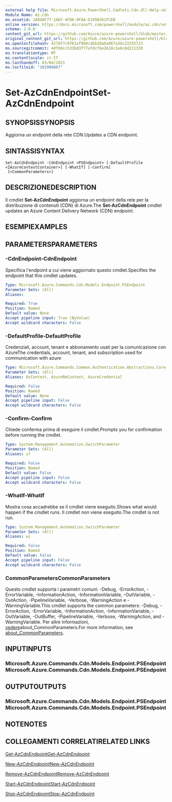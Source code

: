 ```yaml
---
external help file: Microsoft.Azure.PowerShell.Cmdlets.Cdn.dll-Help.xml
Module Name: Az.Cdn
ms.assetid: 1A84AF77-1AEF-4FD0-9FAA-D195B361FCEB
online version: https://docs.microsoft.com/powershell/module/az.cdn/set-azcdnendpoint
schema: 2.0.0
content_git_url: https://github.com/Azure/azure-powershell/blob/master/src/Cdn/Cdn/help/Set-AzCdnEndpoint.md
original_content_git_url: https://github.com/Azure/azure-powershell/blob/master/src/Cdn/Cdn/help/Set-AzCdnEndpoint.md
ms.openlocfilehash: 4270f7c9781ef960cdbb20a8a067a3dc22255723
ms.sourcegitcommit: 4dfb0cc533b83f77afdcfbe2618c1e6c8d221330
ms.translationtype: MT
ms.contentlocale: it-IT
ms.lasthandoff: 03/04/2021
ms.locfileid: "101996867"
---
```

# <span data-ttu-id="09322-101">Set-AzCdnEndpoint</span><span class="sxs-lookup"><span data-stu-id="09322-101">Set-AzCdnEndpoint</span></span>

## <span data-ttu-id="09322-102">SYNOPSIS</span><span class="sxs-lookup"><span data-stu-id="09322-102">SYNOPSIS</span></span>
<span data-ttu-id="09322-103">Aggiorna un endpoint della rete CDN.</span><span class="sxs-lookup"><span data-stu-id="09322-103">Updates a CDN endpoint.</span></span>

## <span data-ttu-id="09322-104">SINTASSI</span><span class="sxs-lookup"><span data-stu-id="09322-104">SYNTAX</span></span>

```
Set-AzCdnEndpoint -CdnEndpoint <PSEndpoint> [-DefaultProfile <IAzureContextContainer>] [-WhatIf] [-Confirm]
 [<CommonParameters>]
```

## <span data-ttu-id="09322-105">DESCRIZIONE</span><span class="sxs-lookup"><span data-stu-id="09322-105">DESCRIPTION</span></span>
<span data-ttu-id="09322-106">Il cmdlet **Set-AzCdnEndpoint** aggiorna un endpoint della rete per la distribuzione di contenuti (CDN) di Azure.</span><span class="sxs-lookup"><span data-stu-id="09322-106">The **Set-AzCdnEndpoint** cmdlet updates an Azure Content Delivery Network (CDN) endpoint.</span></span>

## <span data-ttu-id="09322-107">ESEMPI</span><span class="sxs-lookup"><span data-stu-id="09322-107">EXAMPLES</span></span>

## <span data-ttu-id="09322-108">PARAMETERS</span><span class="sxs-lookup"><span data-stu-id="09322-108">PARAMETERS</span></span>

### <span data-ttu-id="09322-109">-CdnEndpoint</span><span class="sxs-lookup"><span data-stu-id="09322-109">-CdnEndpoint</span></span>
<span data-ttu-id="09322-110">Specifica l'endpoint a cui viene aggiornato questo cmdlet.</span><span class="sxs-lookup"><span data-stu-id="09322-110">Specifies the endpoint that this cmdlet updates.</span></span>

```yaml
Type: Microsoft.Azure.Commands.Cdn.Models.Endpoint.PSEndpoint
Parameter Sets: (All)
Aliases:

Required: True
Position: Named
Default value: None
Accept pipeline input: True (ByValue)
Accept wildcard characters: False
```

### <span data-ttu-id="09322-111">-DefaultProfile</span><span class="sxs-lookup"><span data-stu-id="09322-111">-DefaultProfile</span></span>
<span data-ttu-id="09322-112">Credenziali, account, tenant e abbonamento usati per la comunicazione con Azure</span><span class="sxs-lookup"><span data-stu-id="09322-112">The credentials, account, tenant, and subscription used for communication with azure</span></span>

```yaml
Type: Microsoft.Azure.Commands.Common.Authentication.Abstractions.Core.IAzureContextContainer
Parameter Sets: (All)
Aliases: AzContext, AzureRmContext, AzureCredential

Required: False
Position: Named
Default value: None
Accept pipeline input: False
Accept wildcard characters: False
```

### <span data-ttu-id="09322-113">-Confirm</span><span class="sxs-lookup"><span data-stu-id="09322-113">-Confirm</span></span>
<span data-ttu-id="09322-114">Chiede conferma prima di eseguire il cmdlet.</span><span class="sxs-lookup"><span data-stu-id="09322-114">Prompts you for confirmation before running the cmdlet.</span></span>

```yaml
Type: System.Management.Automation.SwitchParameter
Parameter Sets: (All)
Aliases: cf

Required: False
Position: Named
Default value: False
Accept pipeline input: False
Accept wildcard characters: False
```

### <span data-ttu-id="09322-115">-WhatIf</span><span class="sxs-lookup"><span data-stu-id="09322-115">-WhatIf</span></span>
<span data-ttu-id="09322-116">Mostra cosa accadrebbe se il cmdlet viene eseguito.</span><span class="sxs-lookup"><span data-stu-id="09322-116">Shows what would happen if the cmdlet runs.</span></span>
<span data-ttu-id="09322-117">Il cmdlet non viene eseguito.</span><span class="sxs-lookup"><span data-stu-id="09322-117">The cmdlet is not run.</span></span>

```yaml
Type: System.Management.Automation.SwitchParameter
Parameter Sets: (All)
Aliases: wi

Required: False
Position: Named
Default value: False
Accept pipeline input: False
Accept wildcard characters: False
```

### <span data-ttu-id="09322-118">CommonParameters</span><span class="sxs-lookup"><span data-stu-id="09322-118">CommonParameters</span></span>
<span data-ttu-id="09322-119">Questo cmdlet supporta i parametri comuni: -Debug, -ErrorAction, -ErrorVariable, -InformationAction, -InformationVariable, -OutVariable, -OutAction, -PipelineVariable, -Verbose, -WarningAction e -WarningVariable.</span><span class="sxs-lookup"><span data-stu-id="09322-119">This cmdlet supports the common parameters: -Debug, -ErrorAction, -ErrorVariable, -InformationAction, -InformationVariable, -OutVariable, -OutBuffer, -PipelineVariable, -Verbose, -WarningAction, and -WarningVariable.</span></span> <span data-ttu-id="09322-120">Per altre informazioni, [vedere](http://go.microsoft.com/fwlink/?LinkID=113216)about_CommonParameters.</span><span class="sxs-lookup"><span data-stu-id="09322-120">For more information, see [about_CommonParameters](http://go.microsoft.com/fwlink/?LinkID=113216).</span></span>

## <span data-ttu-id="09322-121">INPUT</span><span class="sxs-lookup"><span data-stu-id="09322-121">INPUTS</span></span>

### <span data-ttu-id="09322-122">Microsoft.Azure.Commands.Cdn.Models.Endpoint.PSEndpoint</span><span class="sxs-lookup"><span data-stu-id="09322-122">Microsoft.Azure.Commands.Cdn.Models.Endpoint.PSEndpoint</span></span>

## <span data-ttu-id="09322-123">OUTPUT</span><span class="sxs-lookup"><span data-stu-id="09322-123">OUTPUTS</span></span>

### <span data-ttu-id="09322-124">Microsoft.Azure.Commands.Cdn.Models.Endpoint.PSEndpoint</span><span class="sxs-lookup"><span data-stu-id="09322-124">Microsoft.Azure.Commands.Cdn.Models.Endpoint.PSEndpoint</span></span>

## <span data-ttu-id="09322-125">NOTE</span><span class="sxs-lookup"><span data-stu-id="09322-125">NOTES</span></span>

## <span data-ttu-id="09322-126">COLLEGAMENTI CORRELATI</span><span class="sxs-lookup"><span data-stu-id="09322-126">RELATED LINKS</span></span>

[<span data-ttu-id="09322-127">Get-AzCdnEndpoint</span><span class="sxs-lookup"><span data-stu-id="09322-127">Get-AzCdnEndpoint</span></span>](./Get-AzCdnEndpoint.md)

[<span data-ttu-id="09322-128">New-AzCdnEndpoint</span><span class="sxs-lookup"><span data-stu-id="09322-128">New-AzCdnEndpoint</span></span>](./New-AzCdnEndpoint.md)

[<span data-ttu-id="09322-129">Remove-AzCdnEndpoint</span><span class="sxs-lookup"><span data-stu-id="09322-129">Remove-AzCdnEndpoint</span></span>](./Remove-AzCdnEndpoint.md)

[<span data-ttu-id="09322-130">Start-AzCdnEndpoint</span><span class="sxs-lookup"><span data-stu-id="09322-130">Start-AzCdnEndpoint</span></span>](./Start-AzCdnEndpoint.md)

[<span data-ttu-id="09322-131">Stop-AzCdnEndpoint</span><span class="sxs-lookup"><span data-stu-id="09322-131">Stop-AzCdnEndpoint</span></span>](./Stop-AzCdnEndpoint.md)


